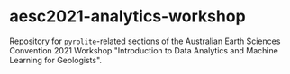 # aesc2021-analytics-workshop
Repository for `pyrolite`-related sections of the Australian Earth Sciences Convention 2021 Workshop "Introduction to Data Analytics and Machine Learning for Geologists".

